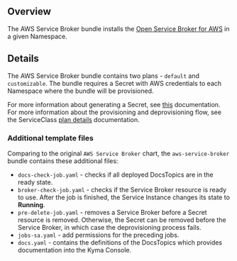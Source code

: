 ## Overview

The AWS Service Broker bundle installs the [Open Service Broker for AWS](https://github.com/awslabs/aws-servicebroker) in a given Namespace.

## Details

The AWS Service Broker bundle contains two plans - `default` and `customizable`. The bundle requires a Secret with AWS credentials to each Namespace where the bundle will be provisioned. 

For more information about generating a Secret, see [this](docs/overview.md) documentation.
For more information about the provisioning and deprovisioning flow, see the ServiceClass [plan details](docs/plans-details.md) documentation. 

### Additional template files

Comparing to the original `AWS Service Broker` chart, the `aws-service-broker` bundle contains these additional files: 
* `docs-check-job.yaml` - checks if all deployed DocsTopics are in the ready state.
* `broker-check-job.yaml` - checks if the Service Broker resource is ready to use. After the job is finished, the Service Instance changes its state to **Running**.
* `pre-delete-job.yaml` - removes a Service Broker before a Secret resource is removed. Otherwise, the Secret can be removed before the Service Broker, in which case the deprovisioning process fails.
* `jobs-sa.yaml` - add permissions for the preceding jobs.
* `docs.yaml` - contains the definitions of the DocsTopics which provides documentation into the Kyma Console.
